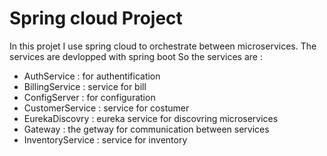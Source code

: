 # Spring cloud Project

In this projet I use spring cloud to orchestrate between microservices.
The services are devlopped with spring boot
So the services are :
- AuthService : for authentification
- BillingService : service for bill
- ConfigServer : for configuration
- CustomerService : service for costumer
- EurekaDiscovry : eureka service for discovring microservices
- Gateway : the getway for communication between services
- InventoryService : service for inventory
